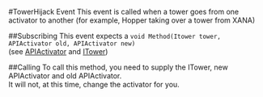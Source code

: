 #TowerHijack Event
This event is called when a tower goes from one activator to another
(for example, Hopper taking over a tower from XANA)

##Subscribing
This event expects a
``void Method(Itower tower, APIActivator old, APIActivator new)``  
(see [APIActivator](../../VirtualStructures/APIActivator) and [ITower](../../VirtualStructures/Interfaces/ITower))

##Calling
To call this method, you need to supply the ITower, new APIActivator and old APIActivator.  
It will not, at this time, change the activator for you.
